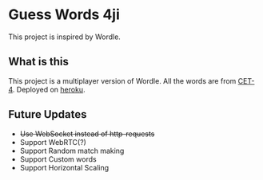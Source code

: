 # Guess Words 4ji

This project is inspired by Wordle. 

## What is this

This project is a multiplayer version of Wordle. All the words are from [CET-4](https://github.com/cuttlin/Vocabulary-of-CET-4). Deployed on [heroku](http://guess-words.herokuapp.com/).

## Future Updates

- ~~Use WebSocket instead of http-requests~~
- Support WebRTC(?)
- Support Random match making
- Support Custom words
- Support Horizontal Scaling